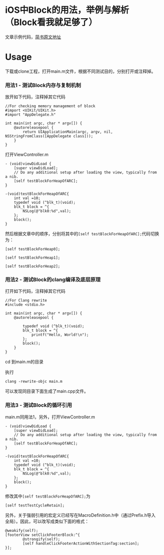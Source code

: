 # iOS中Block的用法，举例与解析（Block看我就足够了）

文章示例代码，[简书原文地址](https://www.jianshu.com/p/bcd494ba0e22)


# Usage

下载或clone工程，打开main.m文件，根据不同测试目的，分别打开或注释掉。


### 用法1 - 测试Block内存与复制机制

放开如下代码，注释掉其它代码

```
//For checking memory management of block
#import <UIKit/UIKit.h>
#import "AppDelegate.h"

int main(int argc, char * argv[]) {
    @autoreleasepool {
        return UIApplicationMain(argc, argv, nil, NSStringFromClass([AppDelegate class]));
    }
}
```


打开ViewController.m

```
- (void)viewDidLoad {
    [super viewDidLoad];
    // Do any additional setup after loading the view, typically from a nib.
    [self testBlockForHeapOfARC];
}

-(void)testBlockForHeapOfARC{
    int val =10;
    typedef void (^blk_t)(void);
    blk_t block = ^{
        NSLog(@"blk0:%d",val);
    };
    block();
}
```
然后根据文章中的顺序，分别将其中的`[self testBlockForHeapOfARC];`代码切换为：
```
[self testBlockForHeap0];
```
```
[self testBlockForHeap1];
```
```
[self testBlockForHeap2];
```
### 用法2 - 测试Block的clang编译及底层原理

打开如下代码，注释掉其它代码

```
//For Clang rewrite
#include <stdio.h>

int main(int argc, char * argv[]) {
    @autoreleasepool {

        typedef void (^blk_t)(void);
        blk_t block = ^{
            printf("Hello, World!\n");
        };
        block();
    }
}
```
cd 到main.m的目录

执行

```
clang -rewrite-objc main.m
```

可以发现同目录下面生成了main.cpp文件。

### 用法3 - 测试Block的循环引用

main.m同用法1，另外，打开ViewController.m

```
- (void)viewDidLoad {
    [super viewDidLoad];
    // Do any additional setup after loading the view, typically from a nib.
    [self testBlockForHeapOfARC];
}

-(void)testBlockForHeapOfARC{
    int val =10;
    typedef void (^blk_t)(void);
    blk_t block = ^{
        NSLog(@"blk0:%d",val);
    };
    block();
}
```
修改其中`[self testBlockForHeapOfARC];`为

```
[self testTestCycleRetain];
```

另外，关于强弱引用的宏定义已经写在MacroDefinition.h中（通过Prefix.h导入全局）。因此，可以改写成类似下面的格式：

```
@weakify(self);
[footerView setClickFooterBlock:^{
        @strongify(self);
        [self handleClickFooterActionWithSectionTag:section];
}];
```


